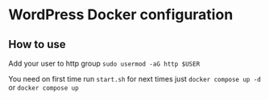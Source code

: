 # WordPress Docker configuration

## How to use
Add your user  to http group ``sudo usermod -aG http $USER``

You need on first time run ``start.sh`` for next times just ``docker compose up -d`` or ``docker compose up``